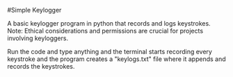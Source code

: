 #Simple Keylogger

A basic keylogger program in python that records and logs keystrokes.
Note: Ethical considerations and permissions are crucial for projects involving keyloggers.

Run the code and type anything and the terminal starts recording every keystroke and the program creates a "keylogs.txt" file where it appends and records the keystrokes.
